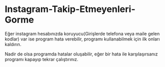 # Instagram-Takip-Etmeyenleri-Gorme

Eğer instagram hesabınızda koruyucu(Girişlerde telefona veya maile gelen kodlar) var ise program hata verebilir, programı kullanabilmek için ilk onları kaldırın.

Nadir de olsa programda hatalar oluşabilir, eğer bir hata ile karşılaşırsanız programı kapayıp tekrar çalıştırınız.

